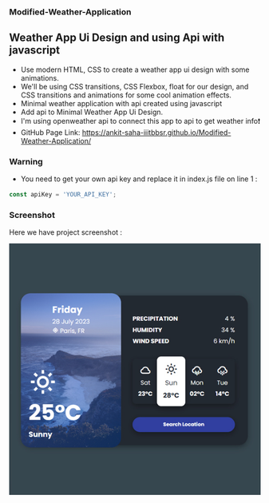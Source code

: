 ### Modified-Weather-Application
## Weather App Ui Design and using Api with javascript
- Use modern HTML, CSS to create a weather app ui design with some animations.
- We'll be using CSS transitions, CSS Flexbox, float for our design, and CSS  transitions and animations for some cool animation effects.
- Minimal weather application with api created using javascript
- Add api to Minimal Weather App Ui Design.
- I'm using openweather api to connect this app to api to get weather info❗️
- GitHub Page Link: https://ankit-saha-iiitbbsr.github.io/Modified-Weather-Application/

### Warning
- You need to get your own api key and replace it in index.js file on line 1 :

```javascript
const apiKey = 'YOUR_API_KEY';
```

### Screenshot
Here we have project screenshot :

![screenshot1](screenshot.jpg)
